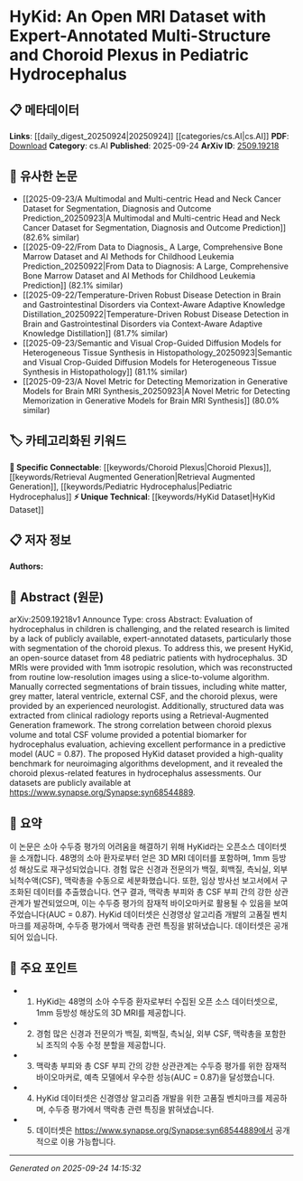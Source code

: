 <!-- KEYWORD_LINKING_METADATA:
{
  "processed_timestamp": "2025-09-24T14:15:32.572104",
  "vocabulary_version": "1.0",
  "selected_keywords": [
    "HyKid Dataset",
    "Choroid Plexus",
    "Retrieval Augmented Generation",
    "Pediatric Hydrocephalus"
  ],
  "rejected_keywords": [],
  "similarity_scores": {
    "HyKid Dataset": 0.8,
    "Choroid Plexus": 0.78,
    "Retrieval Augmented Generation": 0.82,
    "Pediatric Hydrocephalus": 0.77
  },
  "extraction_method": "AI_prompt_based",
  "budget_applied": true,
  "candidates_json": {
    "candidates": [
      {
        "surface": "HyKid",
        "canonical": "HyKid Dataset",
        "aliases": [
          "HyKid",
          "HyKid MRI Dataset"
        ],
        "category": "unique_technical",
        "rationale": "The HyKid dataset is a unique resource for pediatric hydrocephalus research, providing a benchmark for neuroimaging algorithms.",
        "novelty_score": 0.85,
        "connectivity_score": 0.7,
        "specificity_score": 0.9,
        "link_intent_score": 0.8
      },
      {
        "surface": "Choroid Plexus",
        "canonical": "Choroid Plexus",
        "aliases": [
          "Choroid Plexus"
        ],
        "category": "specific_connectable",
        "rationale": "Choroid Plexus is a key anatomical structure in hydrocephalus evaluation, offering potential biomarkers.",
        "novelty_score": 0.5,
        "connectivity_score": 0.85,
        "specificity_score": 0.8,
        "link_intent_score": 0.78
      },
      {
        "surface": "Retrieval-Augmented Generation",
        "canonical": "Retrieval Augmented Generation",
        "aliases": [
          "RAG"
        ],
        "category": "specific_connectable",
        "rationale": "RAG is a trending method for extracting structured data from clinical reports, enhancing dataset utility.",
        "novelty_score": 0.65,
        "connectivity_score": 0.88,
        "specificity_score": 0.75,
        "link_intent_score": 0.82
      },
      {
        "surface": "Pediatric Hydrocephalus",
        "canonical": "Pediatric Hydrocephalus",
        "aliases": [
          "Child Hydrocephalus"
        ],
        "category": "specific_connectable",
        "rationale": "Focusing on pediatric hydrocephalus allows for targeted research and dataset application in child neurology.",
        "novelty_score": 0.55,
        "connectivity_score": 0.8,
        "specificity_score": 0.85,
        "link_intent_score": 0.77
      }
    ],
    "ban_list_suggestions": [
      "MRI",
      "Dataset",
      "Segmentation"
    ]
  },
  "decisions": [
    {
      "candidate_surface": "HyKid",
      "resolved_canonical": "HyKid Dataset",
      "decision": "linked",
      "scores": {
        "novelty": 0.85,
        "connectivity": 0.7,
        "specificity": 0.9,
        "link_intent": 0.8
      }
    },
    {
      "candidate_surface": "Choroid Plexus",
      "resolved_canonical": "Choroid Plexus",
      "decision": "linked",
      "scores": {
        "novelty": 0.5,
        "connectivity": 0.85,
        "specificity": 0.8,
        "link_intent": 0.78
      }
    },
    {
      "candidate_surface": "Retrieval-Augmented Generation",
      "resolved_canonical": "Retrieval Augmented Generation",
      "decision": "linked",
      "scores": {
        "novelty": 0.65,
        "connectivity": 0.88,
        "specificity": 0.75,
        "link_intent": 0.82
      }
    },
    {
      "candidate_surface": "Pediatric Hydrocephalus",
      "resolved_canonical": "Pediatric Hydrocephalus",
      "decision": "linked",
      "scores": {
        "novelty": 0.55,
        "connectivity": 0.8,
        "specificity": 0.85,
        "link_intent": 0.77
      }
    }
  ]
}
-->

# HyKid: An Open MRI Dataset with Expert-Annotated Multi-Structure and Choroid Plexus in Pediatric Hydrocephalus

## 📋 메타데이터

**Links**: [[daily_digest_20250924|20250924]] [[categories/cs.AI|cs.AI]]
**PDF**: [Download](https://arxiv.org/pdf/2509.19218.pdf)
**Category**: cs.AI
**Published**: 2025-09-24
**ArXiv ID**: [2509.19218](https://arxiv.org/abs/2509.19218)

## 🔗 유사한 논문
- [[2025-09-23/A Multimodal and Multi-centric Head and Neck Cancer Dataset for Segmentation, Diagnosis and Outcome Prediction_20250923|A Multimodal and Multi-centric Head and Neck Cancer Dataset for Segmentation, Diagnosis and Outcome Prediction]] (82.6% similar)
- [[2025-09-22/From Data to Diagnosis_ A Large, Comprehensive Bone Marrow Dataset and AI Methods for Childhood Leukemia Prediction_20250922|From Data to Diagnosis: A Large, Comprehensive Bone Marrow Dataset and AI Methods for Childhood Leukemia Prediction]] (82.1% similar)
- [[2025-09-22/Temperature-Driven Robust Disease Detection in Brain and Gastrointestinal Disorders via Context-Aware Adaptive Knowledge Distillation_20250922|Temperature-Driven Robust Disease Detection in Brain and Gastrointestinal Disorders via Context-Aware Adaptive Knowledge Distillation]] (81.7% similar)
- [[2025-09-23/Semantic and Visual Crop-Guided Diffusion Models for Heterogeneous Tissue Synthesis in Histopathology_20250923|Semantic and Visual Crop-Guided Diffusion Models for Heterogeneous Tissue Synthesis in Histopathology]] (81.1% similar)
- [[2025-09-23/A Novel Metric for Detecting Memorization in Generative Models for Brain MRI Synthesis_20250923|A Novel Metric for Detecting Memorization in Generative Models for Brain MRI Synthesis]] (80.0% similar)

## 🏷️ 카테고리화된 키워드
**🔗 Specific Connectable**: [[keywords/Choroid Plexus|Choroid Plexus]], [[keywords/Retrieval Augmented Generation|Retrieval Augmented Generation]], [[keywords/Pediatric Hydrocephalus|Pediatric Hydrocephalus]]
**⚡ Unique Technical**: [[keywords/HyKid Dataset|HyKid Dataset]]

## 📋 저자 정보

**Authors:** 

## 📄 Abstract (원문)

arXiv:2509.19218v1 Announce Type: cross 
Abstract: Evaluation of hydrocephalus in children is challenging, and the related research is limited by a lack of publicly available, expert-annotated datasets, particularly those with segmentation of the choroid plexus. To address this, we present HyKid, an open-source dataset from 48 pediatric patients with hydrocephalus. 3D MRIs were provided with 1mm isotropic resolution, which was reconstructed from routine low-resolution images using a slice-to-volume algorithm. Manually corrected segmentations of brain tissues, including white matter, grey matter, lateral ventricle, external CSF, and the choroid plexus, were provided by an experienced neurologist. Additionally, structured data was extracted from clinical radiology reports using a Retrieval-Augmented Generation framework. The strong correlation between choroid plexus volume and total CSF volume provided a potential biomarker for hydrocephalus evaluation, achieving excellent performance in a predictive model (AUC = 0.87). The proposed HyKid dataset provided a high-quality benchmark for neuroimaging algorithms development, and it revealed the choroid plexus-related features in hydrocephalus assessments. Our datasets are publicly available at https://www.synapse.org/Synapse:syn68544889.

## 📝 요약

이 논문은 소아 수두증 평가의 어려움을 해결하기 위해 HyKid라는 오픈소스 데이터셋을 소개합니다. 48명의 소아 환자로부터 얻은 3D MRI 데이터를 포함하며, 1mm 등방성 해상도로 재구성되었습니다. 경험 많은 신경과 전문의가 백질, 회백질, 측뇌실, 외부 뇌척수액(CSF), 맥락총을 수동으로 세분화했습니다. 또한, 임상 방사선 보고서에서 구조화된 데이터를 추출했습니다. 연구 결과, 맥락총 부피와 총 CSF 부피 간의 강한 상관관계가 발견되었으며, 이는 수두증 평가의 잠재적 바이오마커로 활용될 수 있음을 보여주었습니다(AUC = 0.87). HyKid 데이터셋은 신경영상 알고리즘 개발의 고품질 벤치마크를 제공하며, 수두증 평가에서 맥락총 관련 특징을 밝혀냈습니다. 데이터셋은 공개되어 있습니다.

## 🎯 주요 포인트

- 1. HyKid는 48명의 소아 수두증 환자로부터 수집된 오픈 소스 데이터셋으로, 1mm 등방성 해상도의 3D MRI를 제공합니다.
- 2. 경험 많은 신경과 전문의가 백질, 회백질, 측뇌실, 외부 CSF, 맥락총을 포함한 뇌 조직의 수동 수정 분할을 제공합니다.
- 3. 맥락총 부피와 총 CSF 부피 간의 강한 상관관계는 수두증 평가를 위한 잠재적 바이오마커로, 예측 모델에서 우수한 성능(AUC = 0.87)을 달성했습니다.
- 4. HyKid 데이터셋은 신경영상 알고리즘 개발을 위한 고품질 벤치마크를 제공하며, 수두증 평가에서 맥락총 관련 특징을 밝혀냈습니다.
- 5. 데이터셋은 https://www.synapse.org/Synapse:syn68544889에서 공개적으로 이용 가능합니다.


---

*Generated on 2025-09-24 14:15:32*